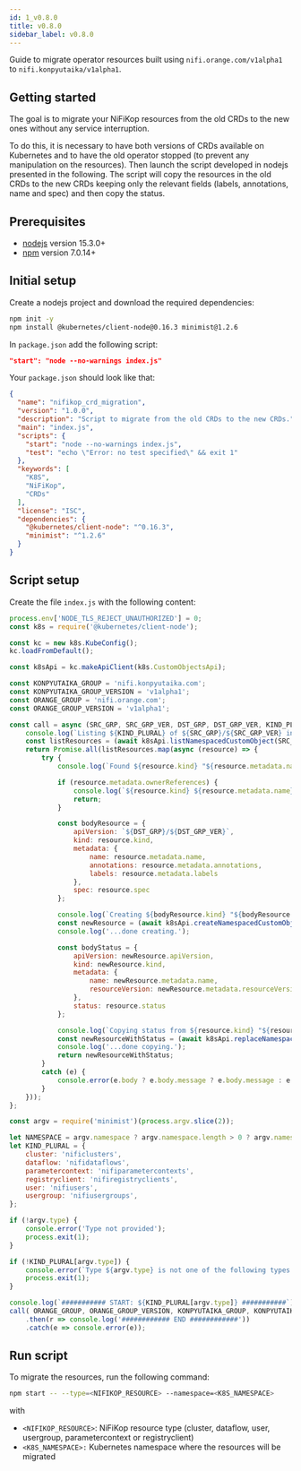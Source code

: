 ```yaml
---
id: 1_v0.8.0
title: v0.8.0
sidebar_label: v0.8.0
---
```


Guide to migrate operator resources built using `nifi.orange.com/v1alpha1` to `nifi.konpyutaika/v1alpha1`.

## Getting started

The goal is to migrate your NiFiKop resources from the old CRDs to the new ones without any service interruption.

To do this, it is necessary to have both versions of CRDs available on Kubernetes and to have the old operator stopped (to prevent any manipulation on the resources). 
Then launch the script developed in nodejs presented in the following. The script will copy the resources in the old CRDs to the new CRDs keeping only the relevant fields (labels, annotations, name and spec) and then copy the status.

## Prerequisites

- [nodejs](https://nodejs.org/en/download/) version 15.3.0+
- [npm](https://docs.npmjs.com/cli/v7/configuring-npm/install) version 7.0.14+

## Initial setup

Create a nodejs project and download the required dependencies:

```bash
npm init -y
npm install @kubernetes/client-node@0.16.3 minimist@1.2.6
```

In `package.json` add the following script:

```json
"start": "node --no-warnings index.js"
```

Your `package.json` should look like that:

```json
{
  "name": "nifikop_crd_migration",
  "version": "1.0.0",
  "description": "Script to migrate from the old CRDs to the new CRDs.",
  "main": "index.js",
  "scripts": {
    "start": "node --no-warnings index.js",
    "test": "echo \"Error: no test specified\" && exit 1"
  },
  "keywords": [
    "K8S",
    "NiFiKop",
    "CRDs"
  ],
  "license": "ISC",
  "dependencies": {
    "@kubernetes/client-node": "^0.16.3",
    "minimist": "^1.2.6"
  }
}
```

## Script setup

Create the file `index.js` with the following content:

```js
process.env['NODE_TLS_REJECT_UNAUTHORIZED'] = 0;
const k8s = require('@kubernetes/client-node');

const kc = new k8s.KubeConfig();
kc.loadFromDefault();

const k8sApi = kc.makeApiClient(k8s.CustomObjectsApi);

const KONPYUTAIKA_GROUP = 'nifi.konpyutaika.com';
const KONPYUTAIKA_GROUP_VERSION = 'v1alpha1';
const ORANGE_GROUP = 'nifi.orange.com';
const ORANGE_GROUP_VERSION = 'v1alpha1';

const call = async (SRC_GRP, SRC_GRP_VER, DST_GRP, DST_GRP_VER, KIND_PLURAL, NAMESPACE) => {
	console.log(`Listing ${KIND_PLURAL} of ${SRC_GRP}/${SRC_GRP_VER} in ${NAMESPACE}...`);
	const listResources = (await k8sApi.listNamespacedCustomObject(SRC_GRP, SRC_GRP_VER, NAMESPACE, KIND_PLURAL)).body.items;
	return Promise.all(listResources.map(async (resource) => {
		try {
			console.log(`Found ${resource.kind} "${resource.metadata.name}" of ${resource.apiVersion} in ${NAMESPACE}`);

			if (resource.metadata.ownerReferences) {
				console.log(`${resource.kind} ${resource.metadata.name} mananged by something else (ownerRefereces is set).`);
				return;
			}

			const bodyResource = {
				apiVersion: `${DST_GRP}/${DST_GRP_VER}`,
				kind: resource.kind,
				metadata: {
					name: resource.metadata.name,
					annotations: resource.metadata.annotations,
					labels: resource.metadata.labels
				},
				spec: resource.spec
			};

			console.log(`Creating ${bodyResource.kind} "${bodyResource.metadata.name}" of ${bodyResource.apiVersion} in ${NAMESPACE}...`);
			const newResource = (await k8sApi.createNamespacedCustomObject(DST_GRP, DST_GRP_VER, NAMESPACE, KIND_PLURAL, bodyResource)).body;
			console.log('...done creating.');

			const bodyStatus = {
				apiVersion: newResource.apiVersion,
				kind: newResource.kind,
				metadata: {
					name: newResource.metadata.name,
					resourceVersion: newResource.metadata.resourceVersion
				},
				status: resource.status
			};

			console.log(`Copying status from ${resource.kind} "${resource.metadata.name}" of ${newResource.apiVersion} to ${newResource.kind} "${newResource.metadata.name}" of ${newResource.apiVersion} in ${NAMESPACE}...`);
			const newResourceWithStatus = (await k8sApi.replaceNamespacedCustomObjectStatus(DST_GRP, DST_GRP_VER, NAMESPACE, KIND_PLURAL, bodyStatus.metadata.name, bodyStatus)).body;
			console.log('...done copying.');
			return newResourceWithStatus;
		}
		catch (e) {
			console.error(e.body ? e.body.message ? e.body.message : e.body : e);
		}
	}));
};

const argv = require('minimist')(process.argv.slice(2));

let NAMESPACE = argv.namespace ? argv.namespace.length > 0 ? argv.namespace : 'default' : 'default';
let KIND_PLURAL = {
	cluster: 'nificlusters',
	dataflow: 'nifidataflows',
	parametercontext: 'nifiparametercontexts',
	registryclient: 'nifiregistryclients',
	user: 'nifiusers',
	usergroup: 'nifiusergroups',
};

if (!argv.type) {
	console.error('Type not provided');
	process.exit(1);
}

if (!KIND_PLURAL[argv.type]) {
	console.error(`Type ${argv.type} is not one of the following types: ${Object.keys(KIND_PLURAL)}`);
	process.exit(1);
}

console.log(`########### START: ${KIND_PLURAL[argv.type]} ###########`);
call( ORANGE_GROUP, ORANGE_GROUP_VERSION, KONPYUTAIKA_GROUP, KONPYUTAIKA_GROUP_VERSION, KIND_PLURAL[argv.type], NAMESPACE)
	.then(r => console.log('############ END ############'))
	.catch(e => console.error(e));
```

## Run script

To migrate the resources, run the following command:

```bash
npm start -- --type=<NIFIKOP_RESOURCE> --namespace=<K8S_NAMESPACE>
```

with
- `<NIFIKOP_RESOURCE>`: NiFiKop resource type (cluster, dataflow, user, usergroup, parametercontext or registryclient)
- `<K8S_NAMESPACE>:` Kubernetes namespace where the resources will be migrated